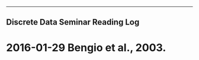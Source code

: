 ---------------------------------
Discrete Data Seminar Reading Log
---------------------------------

# 2016-01-29 Bengio et al., 2003.
